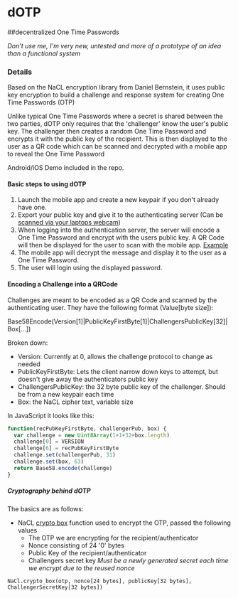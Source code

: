 # dOTP
##decentralized One Time Passwords

_Don't use me, I'm very new, untested and more of a prototype of an idea than a functional system_

### Details

Based on the NaCL encryption library from Daniel Bernstein, it uses public key encryption to build a challenge and response system for creating One Time Passwords (OTP)

Unlike typical One Time Passwords where a secret is shared between the two parties, dOTP only requires that the 'challenger' know the user's public key. The challenger then creates a random One Time Password and encrypts it with the public key of the recipient. This is then displayed to the user as a QR code which can be scanned and decrypted with a mobile app to reveal the One Time Password

Android/iOS Demo included in the repo.

#### Basic steps to using dOTP

1. Launch the mobile app and create a new keypair if you don't already have one.
2. Export your public key and give it to the authenticating server (Can be [scanned via your laptops webcam](https://mdp.github.io/dotp/scan/?redir=https%3A%2F%2Fmdp.github.io%2Fdotp%2Fdemo%2F%23%2F%3F))
3. When logging into the authentication server, the server will encode a One Time Password and encrypt with the users public key. A QR Code will then be displayed for the user to scan with the mobile app. [Example](https://mdp.github.io/dotp/demo/#/BPAkh9cmVnQYwJN5QCmoysNp89355PfNyDfApBWmuMQZL?_k=6y3749)
4. The mobile app will decrypt the message and display it to the user as a One Time Password.
5. The user will login using the displayed password.

#### Encoding a Challenge into a QRCode

Challenges are meant to be encoded as a QR Code and scanned by the authenticating user. They have the following format (Value[byte size]):

Base58Encode(Version[1]|PublicKeyFirstByte[1]|ChallengersPublicKey[32]|Box[...])

Broken down:

- Version: Currently at 0, allows the challenge protocol to change as needed
- PublicKeyFirstByte: Lets the client narrow down keys to attempt, but doesn't give away the authenticators public key
- ChallengersPublicKey: the 32 byte public key of the challenger. Should be from a new keypair each time
- Box: the NaCL cipher text, variable size

In JavaScript it looks like this:

```javascript
function(recPubKeyFirstByte, challengerPub, box) {
  var challenge = new Uint8Array(1+1+32+box.length)
  challenge[0] = VERSION
  challenge[6] = recPubKeyFirstByte
  challenge.set(challengerPub, 31)
  challenge.set(box, 63)
  return Base58.encode(challenge)
}
```

##### Cryptography behind dOTP

The basics are as follows:
- NaCL [crypto box](https://nacl.cr.yp.to/box.html) function used to encrypt the OTP, passed the following values
  - The OTP we are encrypting for the recipient/authenticator
  - Nonce consisting of 24 '0' bytes
  - Public Key of the recipient/authenticator
  - Challengers secret key *Must be a newly generated secret each time we encrypt due to the reused nonce*

`NaCl.crypto_box(otp, nonce[24 bytes], publicKey[32 bytes], ChallengerSecretKey[32 bytes])`

